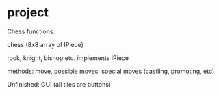 # project

Chess functions:

chess (8x8 array of IPiece)
  
  rook, knight, bishop etc. implements IPiece
  
  methods: move, possible moves, special moves (castling, promoting, etc)
 
 Unfinished:
GUI (all tiles are buttons)
